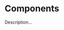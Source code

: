 <!-- ======================================================================
--- Search engine
title:          Components
keywords:       components
description:    Components in md-site-engine.
--- Menu system
order:          80
text:           Components
hidden:         false
umbel:          false
--- Page properties
id:             
document:       
layout:         layout-2-left
$-left:         toc
======================================================================= -->

# Components

Description...